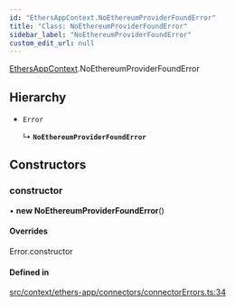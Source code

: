 ```yaml
---
id: "EthersAppContext.NoEthereumProviderFoundError"
title: "Class: NoEthereumProviderFoundError"
sidebar_label: "NoEthereumProviderFoundError"
custom_edit_url: null
---
```


[EthersAppContext](../modules/EthersAppContext.md).NoEthereumProviderFoundError

## Hierarchy

- `Error`

  ↳ **`NoEthereumProviderFoundError`**

## Constructors

### constructor

• **new NoEthereumProviderFoundError**()

#### Overrides

Error.constructor

#### Defined in

[src/context/ethers-app/connectors/connectorErrors.ts:34](https://github.com/scaffold-eth/eth-hooks/blob/d4c4958/packages/eth-hooks/src/context/ethers-app/connectors/connectorErrors.ts#L34)
